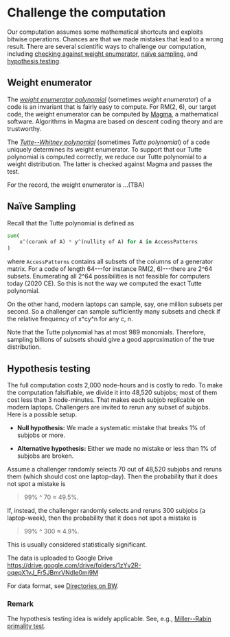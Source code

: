 
# Challenge the computation

Our computation assumes some mathematical shortcuts
and exploits bitwise operations.
Chances are that we made mistakes that lead to a wrong result.
There are several scientific ways to challenge our computation, including
[checking against weight enumerator](#Weight-enumerator),
[naïve sampling](#Naïve-sampling), and
[hypothesis testing](#Hypothesis-testing).

## Weight enumerator

The *[weight enumerator polynomial]* (sometimes *weight enumerator*)
of a code is an invariant that is fairly easy to compute.
For RM(2, 6), our target code, the weight enumerator
can be computed by [Magma], a mathematical software.
Algorithms in Magma are based on descent coding theory and are trustworthy.

The *[Tutte--Whitney polynomial]* (sometimes *Tutte polynomial*)
of a code uniquely determines its weight enumerator.
To support that our Tutte polynomial is computed correctly,
we reduce our Tutte polynomial to a weight distribution.
The latter is checked against Magma and passes the test.

For the record, the weight enumerator is ...(TBA)

## Naïve Sampling

Recall that the Tutte polynomial
is defined as

```python
sum(
    x^(corank of A) * y^(nullity of A) for A in AccessPatterns
)
```
where `AccessPatterns` contains all subsets
of the columns of a generator matrix.
For a code of length 64---for instance RM(2, 6)---there are 2^64 subsets.
Enumerating all 2^64 possibilities is not feasible
for computers today (2020 CE).
So this is not the way we computed the exact Tutte polynomial.

On the other hand, modern laptops can sample,
say, one million subsets per second.
So a challenger can sample sufficiently many subsets
and check if the relative frequency of x^cy^n for any c, n.

Note that the Tutte polynomial has at most 989 monomials.
Therefore, sampling billions of subsets
should give a good approximation of the true distribution.

## Hypothesis testing

The full computation costs 2,000 node-hours and is costly to redo.
To make the computation falsifiable, we divide it into 48,520 subjobs;
most of them cost less than 3 node-minutes.
That makes each subjob replicable on modern laptops.
Challengers are invited to rerun any subset of subjobs.
Here is a possible setup.

* **Null hypothesis:**
  We made a systematic mistake that breaks 1% of subjobs or more.

* **Alternative hypothesis:**
  Either we made no mistake or less than 1% of subjobs are broken.

Assume a challenger randomly selects 70 out of 48,520 subjobs
and reruns them (which should cost one laptop-day).
Then the probability that it does not spot a mistake is
> 99% ^ 70 ≈ 49.5%.

If, instead, the challenger randomly selects and reruns 300 subjobs
(a laptop-week), then the probability that it does not spot a mistake is
> 99% ^ 300 ≈ 4.9%.

This is usually considered statistically significant.

The data is uploaded to Google Drive  
<https://drive.google.com/drive/folders/1zYv2R-oqepX1vJ_Fr5JBmrVNdle0mi9M>

For data format, see [Directories on BW](baus-directory.md).

### Remark
The hypothesis testing idea is widely applicable.
See, e.g., [Miller--Rabin primality test].

[weight enumerator polynomial]: https://en.wikipedia.org/wiki/Enumerator_polynomial
[Magma]: https://en.wikipedia.org/wiki/Magma_(computer_algebra_system)
[Tutte--Whitney polynomial]: https://en.wikipedia.org/wiki/Tutte_polynomial
[Miller--Rabin primality test]: https://en.wikipedia.org/wiki/Miller%E2%80%93Rabin_primality_test
